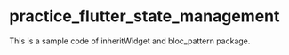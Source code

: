 # practice_flutter_state_management
This is a sample code of inheritWidget and bloc_pattern package.
